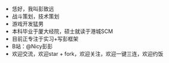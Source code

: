 
- 恁好，我叫彭致远
- 战斗策划，技术策划
- 游戏开发猛男
- 本科毕业于厦大经院，硕士就读于港城SCM
- 目前正专注于实习+写彭框架
- B站：@Nicy彭彭
- 欢迎交流，欢迎star + fork，欢迎关注，欢迎一键三连，欢迎约饭

<!---
NicyPeng0425/NicyPeng0425 is a ✨ special ✨ repository because its `README.md` (this file) appears on your GitHub profile.
You can click the Preview link to take a look at your changes.
--->

